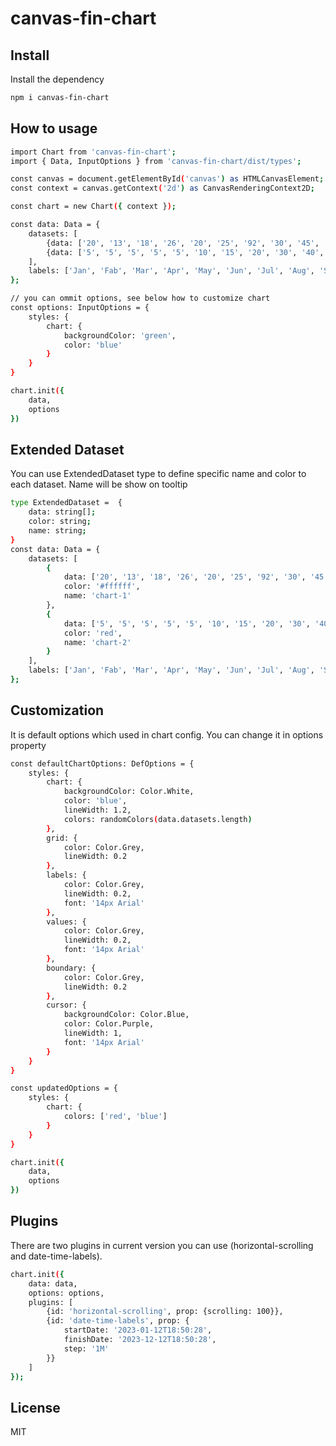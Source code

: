 # canvas-fin-chart


## Install


Install the dependency

```sh
npm i canvas-fin-chart
```
## How to usage
```sh
import Chart from 'canvas-fin-chart';
import { Data, InputOptions } from 'canvas-fin-chart/dist/types';

const canvas = document.getElementById('canvas') as HTMLCanvasElement;
const context = canvas.getContext('2d') as CanvasRenderingContext2D;

const chart = new Chart({ context });

const data: Data = {
    datasets: [
        {data: ['20', '13', '18', '26', '20', '25', '92', '30', '45', '55', '60', '20']},
        {data: ['5', '5', '5', '5', '5', '10', '15', '20', '30', '40', '44', '30']}
    ],
    labels: ['Jan', 'Fab', 'Mar', 'Apr', 'May', 'Jun', 'Jul', 'Aug', 'Sep', 'Oct', 'Nov', 'Dec']
};

// you can ommit options, see below how to customize chart
const options: InputOptions = {
    styles: {
        chart: {
            backgroundColor: 'green',
            color: 'blue'
        }
    }
}

chart.init({
    data,
    options
})
```
## Extended Dataset
You can use ExtendedDataset type to define specific name and color to each dataset. Name will be 
show on tooltip
```sh
type ExtendedDataset =  {
    data: string[];
    color: string;
    name: string;
}
const data: Data = {
    datasets: [
        {
            data: ['20', '13', '18', '26', '20', '25', '92', '30', '45', '55', '60', '20'],
            color: '#ffffff',
            name: 'chart-1'
        },
        {
            data: ['5', '5', '5', '5', '5', '10', '15', '20', '30', '40', '44', '30'],
            color: 'red',
            name: 'chart-2'
        }
    ],
    labels: ['Jan', 'Fab', 'Mar', 'Apr', 'May', 'Jun', 'Jul', 'Aug', 'Sep', 'Oct', 'Nov', 'Dec']
};
```

## Customization

It is default options which used in chart config.
You can change it in options property
```sh
const defaultChartOptions: DefOptions = {
    styles: {
        chart: {
            backgroundColor: Color.White,
            color: 'blue',
            lineWidth: 1.2,
            colors: randomColors(data.datasets.length)
        },
        grid: {
            color: Color.Grey,
            lineWidth: 0.2
        },
        labels: {
            color: Color.Grey,
            lineWidth: 0.2,
            font: '14px Arial'
        },
        values: {
            color: Color.Grey,
            lineWidth: 0.2,
            font: '14px Arial'
        },
        boundary: {
            color: Color.Grey,
            lineWidth: 0.2
        },
        cursor: {
            backgroundColor: Color.Blue,
            color: Color.Purple,
            lineWidth: 1,
            font: '14px Arial'
        }
    }
}

const updatedOptions = {
    styles: {
        chart: {
            colors: ['red', 'blue']
        }
    }
}

chart.init({
    data,
    options
})
```

## Plugins

There are two plugins in current version you can use (horizontal-scrolling and date-time-labels).

```sh
chart.init({
    data: data,
    options: options,
    plugins: [
        {id: 'horizontal-scrolling', prop: {scrolling: 100}},
        {id: 'date-time-labels', prop: {
            startDate: '2023-01-12T18:50:28',
            finishDate: '2023-12-12T18:50:28',
            step: '1M'
        }}
    ]
});
```

## License

MIT
